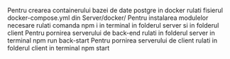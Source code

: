 Pentru crearea containerului bazei de date postgre in docker rulati fisierul docker-compose.yml din Server/docker/
Pentru instalarea modulelor necesare rulati comanda npm i in terminal in folderul server si in folderul client
Pentru pornirea serverului de back-end rulati in folderul server in terminal npm run back-start
Pentru pornirea serverului de client rulati in folderul client in terminal npm start